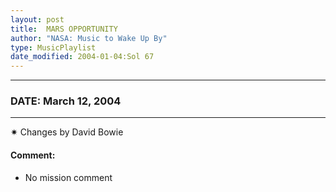 ```yaml
---
layout: post
title:  MARS OPPORTUNITY
author: "NASA: Music to Wake Up By"
type: MusicPlaylist
date_modified: 2004-01-04:Sol 67
---
```


----
### DATE: March 12, 2004
----
✷ Changes by David Bowie

#### Comment:
* No mission comment
